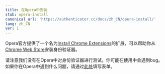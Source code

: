 ```yaml
---
title: 在Opera中安装
stub: opera-install
canonical_url: 'https://authenticator.cc/docs/zh_CN/opera-install/'
lang: zh_CN
ver: 1
---
```


Opera官方提供了一个名为[Install Chrome Extensions](https://addons.opera.com/en/extensions/details/install-chrome-extensions/)的扩展，可以帮助你从[Chrome Web Store](https://chrome.google.com/webstore/detail/authenticator/bhghoamapcdpbohphigoooaddinpkbai)安装身份验证器。

请注意我们没有在Opera中对身份验证器进行测试。你可能在使用中会遇到bug。如果你在Opera中遇到什么问题，请通过[此处](https://github.com/Authenticator-Extension/Authenticator/issues/new/choose)填写表单。